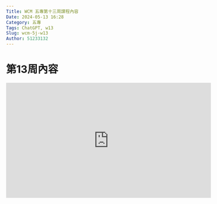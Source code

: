 ```yaml
---
Title: WCM 五專第十三周課程內容
Date: 2024-05-13 16:28
Category: 五專
Tags: ChatGPT, w13
Slug: wcm-5j-w13
Author: 51233132
---
```



# 第13周內容

<!-- PELICAN_END_SUMMARY -->

<iframe width="560" height="315" src="https://www.youtube.com/embed/P1JBf4r12Xw?si=quYLMcgrpSA_LKz-" title="YouTube video player" frameborder="0" allow="accelerometer; autoplay; clipboard-write; encrypted-media; gyroscope; picture-in-picture; web-share" referrerpolicy="strict-origin-when-cross-origin" allowfullscreen></iframe>
